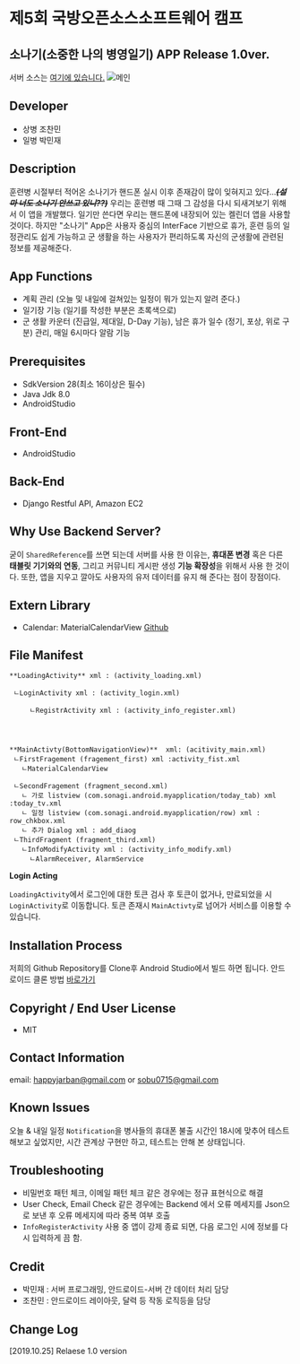 # 제5회 국방오픈소스소프트웨어 캠프


## 소나기(소중한 나의 병영일기)  APP Release 1.0ver.
서버 소스는 <a href="https://github.com/JustKode/2019-OSAM-Backend">여기에 있습니다.</a>
![메인](https://user-images.githubusercontent.com/54613588/67464197-e849b400-f67d-11e9-88f2-3590114565ce.PNG)


## Developer
 - 상병 조찬민
 - 일병 박민재

## Description
훈련병 시절부터 적어온 소나기가 핸드폰 실시 이후 존재감이 많이 잊혀지고 있다...*****~~(설마 너도 소나기 안쓰고 있니??)~~*****
우리는 훈련병 때 그때 그 감성을 다시 되새겨보기 위해서 이 앱을 개발했다. 일기만 쓴다면 우리는 핸드폰에 내장되어 있는 켈린더 앱을 사용할 것이다. 하지만 "소나기" App은 사용자 중심의 InterFace 기반으로 휴가, 훈련 등의 일정관리도 쉽게 가능하고 군 생활을 하는 사용자가 편리하도록 자신의 군생활에 관련된 정보를 제공해준다.

## App Functions
- 계획 관리 (오늘 및 내일에 걸쳐있는 일정이 뭐가 있는지 알려 준다.)
- 일기장 기능 (일기를 작성한 부분은 초록색으로)
- 군 생활 카운터 (진급일, 제대일, D-Day 기능), 남은 휴가 일수 (정기, 포상, 위로 구분) 관리, 매일 6시마다 알람 기능

## Prerequisites
- SdkVersion 28(최소 16이상은 필수)
- Java Jdk 8.0
- AndroidStudio

## Front-End
- AndroidStudio

## Back-End
- Django Restful API, Amazon EC2

## Why Use Backend Server?
굳이 `SharedReference`를 쓰면 되는데 서버를 사용 한 이유는, **휴대폰 변경** 혹은 다른 **태블릿 기기와의 연동**, 그리고 커뮤니티 게시판 생성 **기능 확장성**을 위해서 사용 한 것이다. 또한, 앱을 지우고 깔아도 사용자의 유저 데이터를 유지 해 준다는 점이 장점이다.

## Extern Library 
- Calendar: MaterialCalendarView [Github](https://github.com/prolificinteractive/material-calendarview)
  
  
  
## File Manifest

	**LoadingActivity** xml : (activity_loading.xml)

 	 ㄴLoginActivity xml : (activity_login.xml)
 
       	 ㄴRegistrActivity xml : (activity_info_register.xml)
 
 	
 
 
 	**MainActivty(BottomNavigationView)**  xml: (acitivity_main.xml)
 	 ㄴFirstFragement (fragement_first) xml :activity_fist.xml
 	   ㄴMaterialCalendarView
 
 	 ㄴSecondFragement (fragment_second.xml)
 	   ㄴ 가로 listview (com.sonagi.android.myapplication/today_tab) xml :today_tv.xml
	   ㄴ 일정 listview (com.sonagi.android.myapplication/row) xml : row_chkbox.xml
	   ㄴ 추가 Dialog xml : add_diaog
 	 ㄴThirdFragment (fragment_third.xml)
	   ㄴInfoModifyActivity xml : (activity_info_modify.xml)
         ㄴAlarmReceiver, AlarmService
	 
**Login Acting**

`LoadingActivity`에서 로그인에 대한 토큰 검사 후 토큰이 없거나, 만료되었을 시 `LoginActivity`로 이동합니다. 토큰 존재시 `MainActivty`로 넘어가 서비스를 이용할 수 있습니다.


## Installation Process
저희의 Github Repository를 Clone후 Android Studio에서 빌드 하면 됩니다.
안드로이드 클론 방법 [바로가기](https://webnautes.tistory.com/1175)
   
## Copyright / End User License
- MIT
   

## Contact Information
email: happyjarban@gmail.com or sobu0715@gmail.com
   
   
## Known Issues
오늘 & 내일 일정 `Notification`을 병사들의 휴대폰 불출 시간인 18시에 맞추어 테스트 해보고 싶었지만, 시간 관계상 구현만 하고, 테스트는 안해 본 상태입니다.
 
## Troubleshooting
- 비밀번호 패턴 체크, 이메일 패턴 체크 같은 경우에는 정규 표현식으로 해결
- User Check, Email Check 같은 경우에는 Backend 에서 오류 메세지를 Json으로 보낸 후 오류 메세지에 따라 중복 여부 호출
- `InfoRegisterActivity` 사용 중 앱이 강제 종료 되면, 다음 로그인 시에 정보를 다시 입력하게 끔 함.

## Credit
- 박민재 : 서버 프로그래밍, 안드로이드-서버 간 데이터 처리 담당
- 조찬민 : 안드로이드 레이아웃, 달력 등 작동 로직등을 담당
  
  
## Change Log
 [2019.10.25] Relaese 1.0 version 
